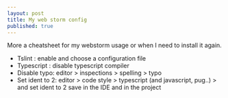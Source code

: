 ```yaml
---
layout: post
title: My web storm config
published: true
---
```


More a cheatsheet for my webstorm usage or when I need to install it again.

* Tslint  : enable and choose a configuration file 
* Typescript : disable typescript compiler
* Disable typo: editor > inspections > spelling > typo
* Set ident to 2: editor > code style > typescript (and javascript, pug..) > and set ident to 2 save in the IDE and in the project